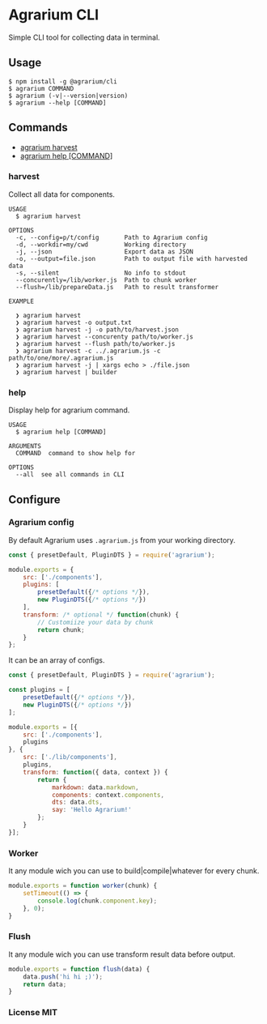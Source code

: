 # Agrarium CLI

Simple CLI tool for collecting data in terminal.

## Usage

```sh-session
$ npm install -g @agrarium/cli
$ agrarium COMMAND
$ agrarium (-v|--version|version)
$ agrarium --help [COMMAND]
```

## Commands

* [agrarium harvest](#harvest-command)
* [agrarium help [COMMAND]](#help-command)

### harvest

Collect all data for components.

```
USAGE
  $ agrarium harvest

OPTIONS
  -c, --config=p/t/config       Path to Agrarium config
  -d, --workdir=my/cwd          Working directory
  -j, --json                    Export data as JSON
  -o, --output=file.json        Path to output file with harvested data
  -s, --silent                  No info to stdout
  --concurently=/lib/worker.js  Path to chunk worker
  --flush=/lib/prepareData.js   Path to result transformer

EXAMPLE

  ❯ agrarium harvest
  ❯ agrarium harvest -o output.txt
  ❯ agrarium harvest -j -o path/to/harvest.json
  ❯ agrarium harvest --concurenty path/to/worker.js
  ❯ agrarium harvest --flush path/to/worker.js
  ❯ agrarium harvest -c ../.agrarium.js -c path/to/one/more/.agrarium.js
  ❯ agrarium harvest -j | xargs echo > ./file.json
  ❯ agrarium harvest | builder
```

### help

Display help for agrarium command.

```
USAGE
  $ agrarium help [COMMAND]

ARGUMENTS
  COMMAND  command to show help for

OPTIONS
  --all  see all commands in CLI
```

## Configure

### Agrarium config

By default Agrarium uses `.agrarium.js` from your working directory.

``` js
const { presetDefault, PluginDTS } = require('agrarium');

module.exports = {
    src: ['./components'],
    plugins: [
        presetDefault({/* options */}),
        new PluginDTS({/* options */})
    ],
    transform: /* optional */ function(chunk) {
        // Customiize your data by chunk
        return chunk;
    }
};
```

It can be an array of configs.

``` js
const { presetDefault, PluginDTS } = require('agrarium');

const plugins = [
    presetDefault({/* options */}),
    new PluginDTS({/* options */})
];

module.exports = [{
    src: ['./components'],
    plugins
}, {
    src: ['./lib/components'],
    plugins,
    transform: function({ data, context }) {
        return {
            markdown: data.markdown,
            components: context.components,
            dts: data.dts,
            say: 'Hello Agrarium!'
        };
    }
}];
```

### Worker

It any module wich you can use to build|compile|whatever for every chunk.

``` js
module.exports = function worker(chunk) {
    setTimeout(() => {
        console.log(chunk.component.key);
    }, 0);
}
```

### Flush

It any module wich you can use transform result data before output.

``` js
module.exports = function flush(data) {
    data.push('hi hi ;)');
    return data;
}
```

### License MIT
